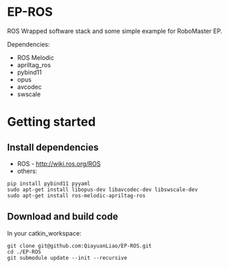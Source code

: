 # EP-ROS
ROS Wrapped software stack and some simple example for RoboMaster EP.

Dependencies:
- ROS Melodic
- apriltag_ros
- pybind11
- opus
- avcodec
- swscale

# Getting started 
## Install dependencies
- ROS - http://wiki.ros.org/ROS
- others:
```
pip install pybind11 pyyaml
sudo apt-get install libopus-dev libavcodec-dev libswscale-dev 
sudo apt-get install ros-melodic-apriltag-ros
```
## Download and build code
In your catkin_workspace:
```
git clone git@github.com:QiayuanLiao/EP-ROS.git
cd ./EP-ROS
git submodule update --init --recursive
```
